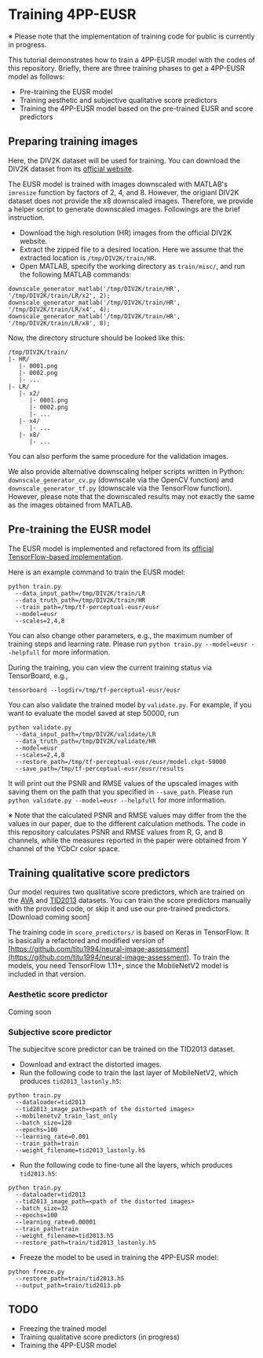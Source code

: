 # Training 4PP-EUSR
※ Please note that the implementation of training code for public is currently in progress.

This tutorial demonstrates how to train a 4PP-EUSR model with the codes of this repository.
Briefly, there are three training phases to get a 4PP-EUSR model as follows:
- Pre-training the EUSR model
- Training aesthetic and subjective qualitative score predictors
- Training the 4PP-EUSR model based on the pre-trained EUSR and score predictors


## Preparing training images
Here, the DIV2K dataset will be used for training.
You can download the DIV2K dataset from its [official website](https://data.vision.ee.ethz.ch/cvl/DIV2K/).

The EUSR model is trained with images downscaled with MATLAB's ```imresize``` function by factors of 2, 4, and 8.
However, the origianl DIV2K dataset does not provide the x8 downscaled images.
Therefore, we provide a helper script to generate downscaled images.
Followings are the brief instruction.

- Download the high resolution (HR) images from the official DIV2K website.
- Extract the zipped file to a desired location. Here we assume that the extracted location is ```/tmp/DIV2K/train/HR```.
- Open MATLAB, specify the working directory as ```train/misc/```, and run the following MATLAB commands:
```
downscale_generator_matlab('/tmp/DIV2K/train/HR', '/tmp/DIV2K/train/LR/x2', 2);
downscale_generator_matlab('/tmp/DIV2K/train/HR', '/tmp/DIV2K/train/LR/x4', 4);
downscale_generator_matlab('/tmp/DIV2K/train/HR', '/tmp/DIV2K/train/LR/x8', 8);
```

Now, the directory structure should be looked like this:
```
/tmp/DIV2K/train/
|- HR/
   |- 0001.png
   |- 0002.png
   |- ...
|- LR/
   |- x2/
      |- 0001.png
      |- 0002.png
      |- ...
   |- x4/
      |- ...
   |- x8/
      |- ...
```
You can also perform the same procedure for the validation images.

We also provide alternative downscaling helper scripts written in Python: ```downscale_generator_cv.py``` (downscale via the OpenCV function) and ```downscale_generator_tf.py``` (downscale via the TensorFlow function).
However, please note that the downscaled results may not exactly the same as the images obtained from MATLAB.


## Pre-training the EUSR model
The EUSR model is implemented and refactored from its [official TensorFlow-based implementation](https://github.com/junhyukk/EUSR-Tensorflow).

Here is an example command to train the EUSR model:
```
python train.py
  --data_input_path=/tmp/DIV2K/train/LR
  --data_truth_path=/tmp/DIV2K/train/HR
  --train_path=/tmp/tf-perceptual-eusr/eusr
  --model=eusr
  --scales=2,4,8
```
You can also change other parameters, e.g., the maximum number of training steps and learning rate.
Please run `python train.py --model=eusr --helpfull` for more information.

During the training, you can view the current training status via TensorBoard, e.g.,
```
tensorboard --logdir=/tmp/tf-perceptual-eusr/eusr
```

You can also validate the trained model by ```validate.py```.
For example, if you want to evaluate the model saved at step 50000, run
```
python validate.py
  --data_input_path=/tmp/DIV2K/validate/LR
  --data_truth_path=/tmp/DIV2K/validate/HR
  --model=eusr
  --scales=2,4,8
  --restore_path=/tmp/tf-perceptual-eusr/eusr/model.ckpt-50000
  --save_path=/tmp/tf-perceptual-eusr/eusr/results
```
It will print out the PSNR and RMSE values of the upscaled images with saving them on the path that you specified in ```--save_path```.
Please run `python validate.py --model=eusr --helpfull` for more information.

※ Note that the calculated PSNR and RMSE values may differ from the the values in our paper, due to the different calculation methods.
The code in this repository calculates PSNR and RMSE values from R, G, and B channels, while the measures reported in the paper were obtained from Y channel of the YCbCr color space.


## Training qualitative score predictors
Our model requires two qualitative score predictors, which are trained on the [AVA](https://ieeexplore.ieee.org/document/6247954) and [TID2013](http://www.ponomarenko.info/tid2013.htm) datasets.
You can train the score predictors manually with the provided code, or skip it and use our pre-trained predictors. [Download coming soon]

The training code in ```score_predictors/``` is based on Keras in TensorFlow.
It is basically a refactored and modified version of [https://github.com/titu1994/neural-image-assessment](https://github.com/titu1994/neural-image-assessment).
To train the models, you need TensorFlow 1.11+, since the MobileNetV2 model is included in that version.

### Aesthetic score predictor
Coming soon

### Subjective score predictor
The subjecitve score predictor can be trained on the TID2013 dataset.

- Download and extract the distorted images.
- Run the following code to train the last layer of MobileNetV2, which produces ```tid2013_lastonly.h5```:
```
python train.py
  --dataloader=tid2013
  --tid2013_image_path=<path of the distorted images>
  --mobilenetv2_train_last_only
  --batch_size=128
  --epochs=100
  --learning_rate=0.001
  --train_path=train
  --weight_filename=tid2013_lastonly.h5
```
- Run the following code to fine-tune all the layers, which produces ```tid2013.h5```:
```
python train.py
  --dataloader=tid2013
  --tid2013_image_path=<path of the distorted images>
  --batch_size=32
  --epochs=100
  --learning_rate=0.00001
  --train_path=train
  --weight_filename=tid2013.h5
  --restore_path=train/tid2013_lastonly.h5
```
- Freeze the model to be used in training the 4PP-EUSR model:
```
python freeze.py
  --restore_path=train/tid2013.h5
  --output_path=train/tid2013.pb
```


## TODO
- Freezing the trained model
- Training qualitative score predictors (in progress)
- Training the 4PP-EUSR model
